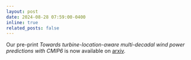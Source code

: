 ```yaml
---
layout: post
date: 2024-08-28 07:59:00-0400
inline: true
related_posts: false
---
```


Our pre-print <em>Towards turbine-location-aware multi-decadal wind power predictions with CMIP6 </em> is now available on <a href="https://arxiv.org/abs/2408.14889">arxiv</a>.